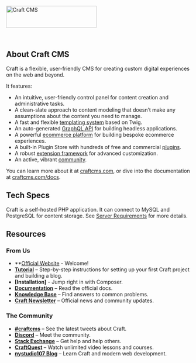 <a href="https://craftcms.com/" rel="noopener" target="_blank"><img width="247" height="60" src="https://craftcms.com/craftcms.svg" alt="Craft CMS"></a>

<br>

## About Craft CMS

Craft is a flexible, user-friendly CMS for creating custom digital experiences on the web and beyond.

It features:

- An intuitive, user-friendly control panel for content creation and administrative tasks.
- A clean-slate approach to content modeling that doesn’t make any assumptions about the content you need to manage.
- A fast and flexible [templating system](https://craftcms.com/docs/4.x/dev/twig-primer.html) based on Twig.
- An auto-generated [GraphQL API](https://craftcms.com/docs/4.x/graphql.html) for building headless applications.
- A powerful [ecommerce platform](https://craftcms.com/commerce) for building bespoke ecommerce experiences.
- A built-in Plugin Store with hundreds of free and commercial [plugins](https://plugins.craftcms.com/).
- A robust [extension framework](https://craftcms.com/docs/4.x/extend/) for advanced customization.
- An active, vibrant [community](https://craftcms.com/community).

You can learn more about it at [craftcms.com](https://craftcms.com), or dive into the documentation at [craftcms.com/docs](https://craftcms.com/docs/4.x/).

## Tech Specs

Craft is a self-hosted PHP application. It can connect to MySQL and PostgreSQL for content storage. See [Server Requirements](https://craftcms.com/docs/4.x/requirements.html) for more details.

## Resources

### From Us

- **[Official Website](https://craftcms.com) - Welcome!
- **[Tutorial](https://craftcms.com/docs/getting-started-tutorial/)** – Step-by-step instructions for setting up your first Craft project and building a blog.
- **[Installation]** - Jump right in with Composer.
- **[Documentation](https://craftcms.com/docs/)** – Read the official docs.
- **[Knowledge Base](https://craftcms.com/knowledge-base)** – Find answers to common problems.
- **[Craft Newsletter](https://craftcms.com/newsletter)** – Official news and community updates.

### The Community

- **[#craftcms](https://twitter.com/hashtag/craftcms)** – See the latest tweets about Craft.
- **[Discord](https://craftcms.com/discord)** – Meet the community.
- **[Stack Exchange](http://craftcms.stackexchange.com/)** – Get help and help others.
- **[CraftQuest](https://craftquest.io/)** – Watch unlimited video lessons and courses.
- **[nystudio107 Blog](https://nystudio107.com/blog)** – Learn Craft and modern web development.
